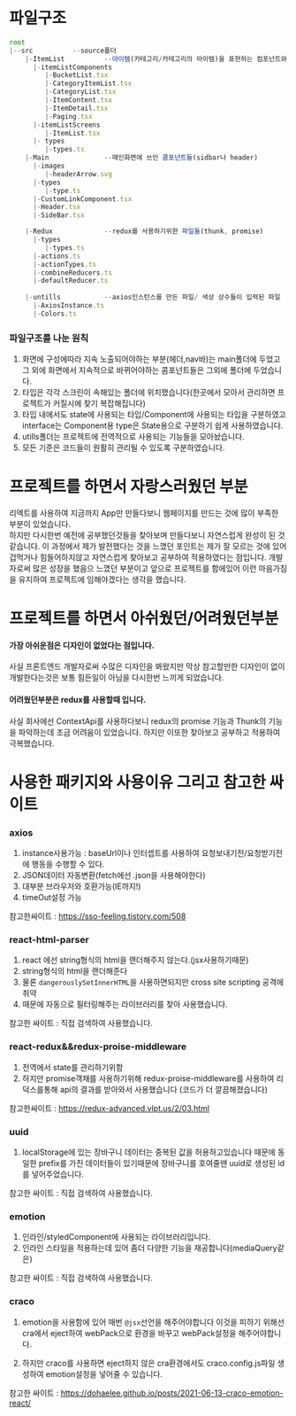 # 파일구조
```javascript
root
|--src 			--source폴더
    |-ItemList          --아이템(카테고리/카테고리의 아이템)을 표현하는 컴포넌트와 타입 
      |-itemListComponents
         |-BucketList.tsx
         |-CategoryItemList.tsx
         |-CategoryList.tsx
         |-ItemContent.tsx
         |-ItemDetail.tsx
         |-Paging.tsx
      |-itemListScreens
         |-ItemList.tsx
      |- types
         |-types.ts
    |-Main              --매인화면에 쓰인 콤포넌트들(sidbar나 header)
      |-images
         |-headerArrow.svg
      |-types
         |-type.ts
      |-CustomLinkComponent.tsx
      |-Header.tsx
      |-SideBar.tsx

    |-Redux             --redux를 사용하기위한 파일들(thunk, promise)
      |-types
         |-types.ts
      |-actions.ts
      |-actionTypes.ts
      |-combineReducers.ts
      |-defaultReducer.ts
    
    |-untills           --axios인스턴스를 만든 파일/ 색상 상수들이 입력된 파일
      |-AxiosInstance.ts
      |-Colors.ts
```
### 파일구조를 나눈 원칙
1. 화면에 구성에따라 지속 노출되어야하는 부분(헤더,nav바)는 main폴더에 두었고 그 외에
화면에서 지속적으로 바뀌어야하는 콤포넌트들은 그외에 폴더에 두었습니다.
2. 타입은 각각 스크린이 속해있는 폴더에 위치했습니다(한곳에서 모아서 관리하면 프로젝트가 커질시에 찾기 복잡해집니다)
3. 타입 내에서도 state에 사용되는 타입/Component에 사용되는 타입을 구분하였고
interface는 Component용 type은 State용으로 구분하기 쉽게 사용하였습니다.
4. utills폴더는 프로젝트에 전역적으로 사용되는 기능들을 모아놨습니다.  
5. 모든 기준은 코드들이 원활히 관리될 수 있도록 구분하였습니다.  
  
# 프로젝트를 하면서 자랑스러웠던 부분  
리엑트를 사용하여 지금까지 App만 만들다보니 웹페이지를 만드는 것에 많이 부족한 부분이 있었습니다.  
하지만 다시한번 예전에 공부했던것들을 찾아보며 만들다보니 자연스럽게 완성이 된 것같습니다.
이 과정에서 제가 발전했다는 것을 느꼈던 포인트는
제가 잘 모르는 것에 있어 겁먹거나 힘들어하지않고 자연스럽게 찾아보고 공부하여 적용하였다는 점입니다.
개발자로써 많은 성장을 했음으 느꼈던 부분이고 앞으로 프로젝트를 함에있어 이런 마음가짐을 유지하여 프로젝트에 임해야겠다는 생각을 했습니다.

# 프로젝트를 하면서 아쉬웠던/어려웠던부분

#### 가장 아쉬운점은 디자인이 없었다는 점입니다.  
사실 프론트엔드 개발자로써 수많은 디자인을 봐왔지만 막상 참고할만한 디자인이 없이 개발한다는것은 보통 힘든일이 아님을 다시한번 느끼게 되었습니다.

#### 어려웠던부분은 redux를 사용할때 입니다.

사실 회사에선 ContextApi를 사용하다보니 redux의 promise 기능과 Thunk의 기능을 파악하는데 조금 어려움이 있었습니다.
하지만 이또한 찾아보고 공부하고 적용하여 극복했습니다.

# 사용한 패키지와 사용이유 그리고 참고한 싸이트


### axios
1. instance사용가능 : baseUrl이나 인터셉트를 사용하여 요청보내기전/요청받기전에 행동을 수행할 수 있다.
2. JSON데이터 자동변환(fetch에선 .json을 사용해야한다)
3. 대부분 브라우저와 호환가능(IE까지!)
4. timeOut설정 가능

참고한싸이트 : https://sso-feeling.tistory.com/508

### react-html-parser
1. react 에선 string형식의 html을 랜더해주지 않는다.(jsx사용하기때문)
2. string형식의 html을 랜더해준다
3. 물론 ```dangerouslySetInnerHTML```을 사용하면되지만 cross site scripting 공격에 취약
4. 때문에 자동으로 필터링해주는 라이브러리를 찾아 사용했습니다.

참고한 싸이트 : 직접 검색하여 사용했습니다.

### react-redux&&redux-proise-middleware
1. 전역에서 state를 관리하기위함
2. 하지만 promise객채를 사용하기위해 redux-proise-middleware를 사용하여 리덕스를통해 api의 결과를 받아와서 사용했습니다 (코드가 더 깔끔해졌습니다)

참고한싸이트 : https://redux-advanced.vlpt.us/2/03.html

### uuid
1. localStorage에 있는 장바구니 데이터는 중복된 값을 허용하고있습니다 때문에 동일한 prefix를 가진 데이터들이 있기때문에 장바구니를 호여줄땐 uuid로 생성된 id를 넣어주었습니다.

참고한 싸이트 : 직접 검색하여 사용했습니다.

### emotion
1. 인라인/styledComponent에 사용되는 라이브러리입니다.
2. 인라인 스타일을 적용하는데 있어 좀더 다양한 기능을 재공합니다(mediaQuery같은)

참고한 싸이트 : 직접 검색하여 사용했습니다.

### craco
1. emotion을 사용함에 있어 매번 ```@jsx```선언을 해주어야합니다 이것을 피하기 위해선 cra에서 eject하여 webPack으로 환경을 바꾸고 webPack설정을 해주어야합니다.

2. 하지만 craco를 사용하면 eject하지 않은 cra환경에서도 craco.config.js파일 생성하여
emotion설정을 넣어줄 수 있습니다.


참고한 싸이트 : https://dohaelee.github.io/posts/2021-06-13-craco-emotion-react/
